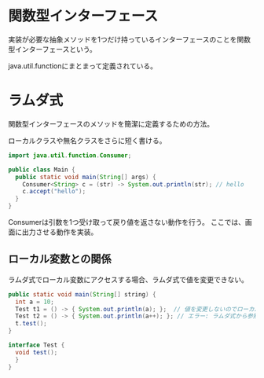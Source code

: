 # 関数型インターフェース
実装が必要な抽象メソッドを1つだけ持っているインターフェースのことを関数型インターフェースという。

java.util.functionにまとまって定義されている。

# ラムダ式

関数型インターフェースのメソッドを簡潔に定義するための方法。

ローカルクラスや無名クラスをさらに短く書ける。

``` java
import java.util.function.Consumer;

public class Main {
  public static void main(String[] args) {
    Consumer<String> c = (str) -> System.out.println(str); // hello
    c.accept("hello");
  }
}
```

Consumerは引数を1つ受け取って戻り値を返さない動作を行う。
ここでは、画面に出力させる動作を実装。

## ローカル変数との関係
ラムダ式でローカル変数にアクセスする場合、ラムダ式で値を変更できない。
```Java
public static void main(String[] string) {
  int a = 10;
  Test t1 = () -> { System.out.println(a); };  // 値を変更しないのでローカル変数にアクセスできる
  Test t2 = () -> { System.out.println(a++); }; // エラー: ラムダ式から参照されるローカル変数は、finalまたは事実上のfinalである必要があります
  t.test();
}

interface Test {
  void test();
  }
}
```
